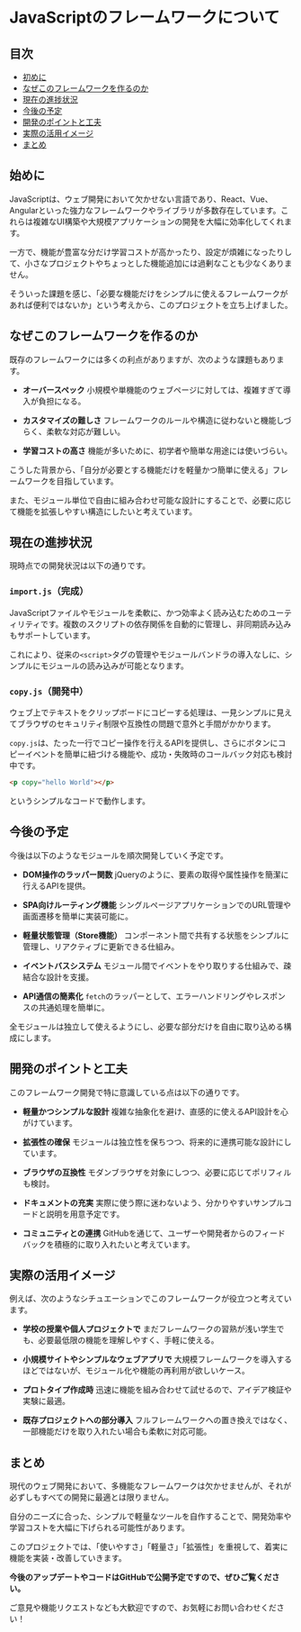 # JavaScriptのフレームワークについて

## 目次

- [初めに](#始めに)
- [なぜこのフレームワークを作るのか](#なぜこのフレームワークを作るのか)
- [現在の進捗状況](#現在の進捗状況)
- [今後の予定](#今後の予定)
- [開発のポイントと工夫](#開発のポイントと工夫)
- [実際の活用イメージ](#実際の活用イメージ)
- [まとめ](#まとめ)

## 始めに

JavaScriptは、ウェブ開発において欠かせない言語であり、React、Vue、Angularといった強力なフレームワークやライブラリが多数存在しています。これらは複雑なUI構築や大規模アプリケーションの開発を大幅に効率化してくれます。

一方で、機能が豊富な分だけ学習コストが高かったり、設定が煩雑になったりして、小さなプロジェクトやちょっとした機能追加には過剰なことも少なくありません。

そういった課題を感じ、「必要な機能だけをシンプルに使えるフレームワークがあれば便利ではないか」という考えから、このプロジェクトを立ち上げました。

## なぜこのフレームワークを作るのか

既存のフレームワークには多くの利点がありますが、次のような課題もあります。

- **オーバースペック**
  小規模や単機能のウェブページに対しては、複雑すぎて導入が負担になる。

- **カスタマイズの難しさ**
  フレームワークのルールや構造に従わないと機能しづらく、柔軟な対応が難しい。

- **学習コストの高さ**
  機能が多いために、初学者や簡単な用途には使いづらい。

こうした背景から、「自分が必要とする機能だけを軽量かつ簡単に使える」フレームワークを目指しています。

また、モジュール単位で自由に組み合わせ可能な設計にすることで、必要に応じて機能を拡張しやすい構造にしたいと考えています。

## 現在の進捗状況

現時点での開発状況は以下の通りです。

### `import.js`（完成）

JavaScriptファイルやモジュールを柔軟に、かつ効率よく読み込むためのユーティリティです。複数のスクリプトの依存関係を自動的に管理し、非同期読み込みもサポートしています。

これにより、従来の`<script>`タグの管理やモジュールバンドラの導入なしに、シンプルにモジュールの読み込みが可能となります。

### `copy.js`（開発中）

ウェブ上でテキストをクリップボードにコピーする処理は、一見シンプルに見えてブラウザのセキュリティ制限や互換性の問題で意外と手間がかかります。

`copy.js`は、たった一行でコピー操作を行えるAPIを提供し、さらにボタンにコピーイベントを簡単に紐づける機能や、成功・失敗時のコールバック対応も検討中です。

```html
<p copy="hello World"></p>
```

というシンプルなコードで動作します。

## 今後の予定

今後は以下のようなモジュールを順次開発していく予定です。

- **DOM操作のラッパー関数**
  jQueryのように、要素の取得や属性操作を簡潔に行えるAPIを提供。

- **SPA向けルーティング機能**
  シングルページアプリケーションでのURL管理や画面遷移を簡単に実装可能に。

- **軽量状態管理（Store機能）**
  コンポーネント間で共有する状態をシンプルに管理し、リアクティブに更新できる仕組み。

- **イベントバスシステム**
  モジュール間でイベントをやり取りする仕組みで、疎結合な設計を支援。

- **API通信の簡素化**
  `fetch`のラッパーとして、エラーハンドリングやレスポンスの共通処理を簡単に。

全モジュールは独立して使えるようにし、必要な部分だけを自由に取り込める構成にします。

## 開発のポイントと工夫

このフレームワーク開発で特に意識している点は以下の通りです。

- **軽量かつシンプルな設計**
  複雑な抽象化を避け、直感的に使えるAPI設計を心がけています。

- **拡張性の確保**
  モジュールは独立性を保ちつつ、将来的に連携可能な設計にしています。

- **ブラウザの互換性**
  モダンブラウザを対象にしつつ、必要に応じてポリフィルも検討。

- **ドキュメントの充実**
  実際に使う際に迷わないよう、分かりやすいサンプルコードと説明を用意予定です。

- **コミュニティとの連携**
  GitHubを通じて、ユーザーや開発者からのフィードバックを積極的に取り入れたいと考えています。

## 実際の活用イメージ

例えば、次のようなシチュエーションでこのフレームワークが役立つと考えています。

- **学校の授業や個人プロジェクトで**
  まだフレームワークの習熟が浅い学生でも、必要最低限の機能を理解しやすく、手軽に使える。

- **小規模サイトやシンプルなウェブアプリで**
  大規模フレームワークを導入するほどではないが、モジュール化や機能の再利用が欲しいケース。

- **プロトタイプ作成時**
  迅速に機能を組み合わせて試せるので、アイデア検証や実験に最適。

- **既存プロジェクトへの部分導入**
  フルフレームワークへの置き換えではなく、一部機能だけを取り入れたい場合も柔軟に対応可能。

## まとめ

現代のウェブ開発において、多機能なフレームワークは欠かせませんが、それが必ずしもすべての開発に最適とは限りません。

自分のニーズに合った、シンプルで軽量なツールを自作することで、開発効率や学習コストを大幅に下げられる可能性があります。

このプロジェクトでは、「使いやすさ」「軽量さ」「拡張性」を重視して、着実に機能を実装・改善していきます。

**今後のアップデートやコードはGitHubで公開予定ですので、ぜひご覧ください。**

ご意見や機能リクエストなども大歓迎ですので、お気軽にお問い合わせください！